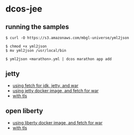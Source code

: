 # dcos-jee

## running the samples

```
$ curl -O https://s3.amazonaws.com/mbgl-universe/yml2json
```

```
$ chmod +x yml2json
$ mv yml2json /usr/local/bin
```

```
$ yml2json <marathon>.yml | dcos marathon app add
```

## jetty

* [using fetch for jdk, jetty, and war](jetty/jetty-f.yml)
* [using jetty docker image, and fetch for war](jetty/jetty-if.yml)
* [with tls](jetty/jetty-if-tls.yml)


## open liberty

* [using liberty docker image, and fetch for war](liberty/liberty-if.yml)
* [with tls](liberty/liberty-if-tls.yml)
